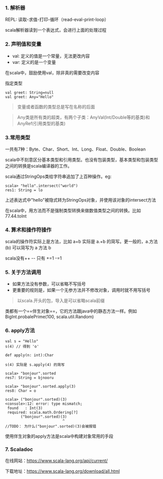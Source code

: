 
### 1. 解析器
REPL: 读取-求值-打印-循环（read-eval-print-loop）

scala解析器读到一个表达式，会进行上面的处理过程

### 2. 声明值和变量

- val: 定义的值是一个常量，无法更改内容
- var: 定义的是一个变量

在scala中，鼓励使用val，除非真的需要改变内容

指定类型
```
val greet: String=null
val greet: Any="Hello"
```

> 变量或者函数的类型总是写在名称的后面

> Any类是所有类的超类，有两个子类：AnyVal(Int/Double等的基类)和AnyRef(引用类型的基类)

### 3.常用类型
一共有7种：Byte、Char、Short、Int、Long、Float、Double、Boolean

scala中不刻意区分基本类型和引用类型。也没有包装类型，基本类型和包装类型之间的转换是scala编译器的工作。

scala通过StringOps类给字符串追加了上百种操作。eg:
```
scala> "hello".intersect("world")
res1: String = lo
```
上述表达式中"hello"被隐式转为StringOps对象，并使用该对象的intersect方法

在scala中，用方法而不是强制类型转换来做数值类型之间的转换。比如77.44.toInt


### 4. 算术和操作符操作
scala的操作符实际上是方法，比如 a+b 实际是 a.+b 的简写。更一般的，a.方法(b) 可以简写为 a 方法 b

scala没有++ -- 只有 +=1 -=1

### 5. 关于方法调用
- 如果方法没有参数，可以省略不写括号
- 更重要的规则是，如果一个无参方法并不修改对象，调用时就不用写括号

> 以scala.开头的包，导入是可以省略scala前缀

类都有一个==伴生对象==，它的方法跟java中的静态方法一样。例如 BigInt.probalePrime(100, scala.util.Random)

### 6. apply方法
```
val s = "Hello"
s(4) // 得到 'o'

def apply(n: int):Char

s(4) 实际是 s.apply(4) 的简写
```

```
scala> "bonjour".sorted
res7: String = bjnooru

scala> "bonjour".sorted.apply(3)
res8: Char = o

scala> ("bonjour".sorted)(3)
<console>:12: error: type mismatch;
 found   : Int(3)
 required: scala.math.Ordering[?]
       ("bonjour".sorted)(3)
                          ^
//TODO： 为什么("bonjour".sorted)(3)会被报错
```

使用伴生对象的apply方法是scala中构建对象常用的手段

### 7. Scaladoc

在线网站：https://www.scala-lang.org/api/current/

下载地址：https://www.scala-lang.org/download/all.html